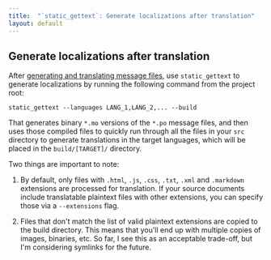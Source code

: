 ```yaml
---
title:  "`static_gettext`: Generate localizations after translation"
layout: default
---
```

Generate localizations after translation
----------------------------------------

After [generating and translating message files][Extraction], use
`static_gettext` to generate localizations by running the following
command from the project root:

    static_gettext --languages LANG_1,LANG_2,... --build

That generates binary `*.mo` versions of the `*.po` message files,
and then uses those compiled files to quickly run through all the 
files in your `src` directory to generate translations in the target
languages, which will be placed in the `build/[TARGET]/` directory.

Two things are important to note:

1.  By default, only files with `.html`, `.js`, `.css`, `.txt`, `.xml` and
    `.markdown` extensions  are processed for translation.  If your
    source documents include translatable plaintext files with other
    extensions, you can specify those via a `--extensions` flag.

2.  Files that don't match the list of valid plaintext extensions are
    copied to the build directory.  This means that you'll end up with
    multiple copies of images, binaries, etc.  So far, I see this as an 
    acceptable trade-off, but I'm considering symlinks for the future.    


[Markup]:     markup.html
[Extraction]: extraction.html
[Build]:      build.html
[install]:  ./install.html
[example]:  http://github.com/mikewest/static_gettext/tree/master/example/

